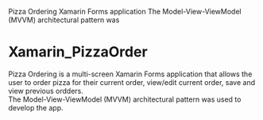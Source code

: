
Pizza Ordering Xamarin Forms application
The Model-View-ViewModel (MVVM) architectural pattern was

# Xamarin_PizzaOrder
Pizza Ordering is a multi-screen Xamarin Forms application that allows the user to order pizza for their current order, view/edit current order, save and view previous ordders. </br> The Model-View-ViewModel (MVVM) architectural pattern was used to develop the app.
